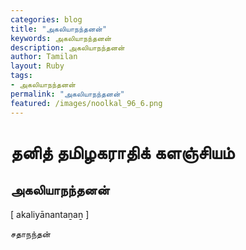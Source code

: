 ```yaml
---  
categories: blog  
title: "அகலியாநந்தனன்"
keywords: அகலியாநந்தனன்  
description: அகலியாநந்தனன்
author: Tamilan  
layout: Ruby  
tags:     
- அகலியாநந்தனன்
permalink: "அகலியாநந்தனன்"  
featured: /images/noolkal_96_6.png  
--- 
```

# தனித் தமிழகராதிக் களஞ்சியம்
## அகலியாநந்தனன்

[ akaliyānantaṉaṉ ]  
  
சதாநந்தன்